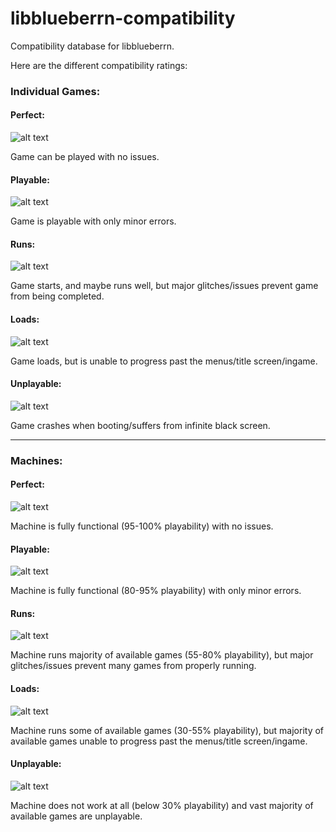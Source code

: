 # libblueberrn-compatibility
Compatibility database for libblueberrn.

Here are the different compatibility ratings:

### Individual Games:

#### Perfect:
![alt text](http://compat.cemu.info/img/smiley-5.png "Perfect")

Game can be played with no issues.


#### Playable:
![alt text](http://compat.cemu.info/img/smiley-4.png "Playable")

Game is playable with only minor errors.


#### Runs:
![alt text](http://compat.cemu.info/img/smiley-3.png "Runs")

Game starts, and maybe runs well, but major glitches/issues prevent game from being completed.


#### Loads:
![alt text](http://compat.cemu.info/img/smiley-2.png "Loads")

Game loads, but is unable to progress past the menus/title screen/ingame.

#### Unplayable:
![alt text](http://compat.cemu.info/img/smiley-1.png "Unplayable")

Game crashes when booting/suffers from infinite black screen.

-------------------------------------------------------------------

### Machines:

#### Perfect:
![alt text](http://compat.cemu.info/img/smiley-5.png "Perfect")

Machine is fully functional (95-100% playability) with no issues.


#### Playable:
![alt text](http://compat.cemu.info/img/smiley-4.png "Playable")

Machine is fully functional (80-95% playability) with only minor errors.


#### Runs:
![alt text](http://compat.cemu.info/img/smiley-3.png "Runs")

Machine runs majority of available games (55-80% playability), but major glitches/issues prevent many games from properly running.


#### Loads:
![alt text](http://compat.cemu.info/img/smiley-2.png "Loads")

Machine runs some of available games (30-55% playability), but majority of available games unable to progress past the menus/title screen/ingame.

#### Unplayable:
![alt text](http://compat.cemu.info/img/smiley-1.png "Unplayable")

Machine does not work at all (below 30% playability) and vast majority of available games are unplayable.


